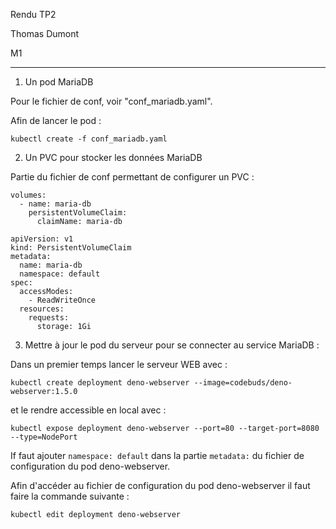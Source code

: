 Rendu TP2

Thomas Dumont

M1
___

1. Un pod MariaDB

Pour le fichier de conf, voir "conf_mariadb.yaml".

Afin de lancer le pod :

`kubectl create -f conf_mariadb.yaml`

2. Un PVC pour stocker les données MariaDB

Partie du fichier de conf permettant de configurer un PVC :
```
volumes:
  - name: maria-db
    persistentVolumeClaim:
      claimName: maria-db
```

```
apiVersion: v1
kind: PersistentVolumeClaim
metadata:
  name: maria-db
  namespace: default
spec:
  accessModes:
    - ReadWriteOnce
  resources:
    requests:
      storage: 1Gi
```

3. Mettre à jour le pod du serveur pour se connecter au service MariaDB :

Dans un premier temps lancer le serveur WEB avec :

`kubectl create deployment deno-webserver --image=codebuds/deno-webserver:1.5.0
`

et le rendre accessible en local avec :

`kubectl expose deployment deno-webserver --port=80 --target-port=8080 --type=NodePort`

If faut ajouter `namespace: default` dans la partie `metadata:` du fichier de configuration du pod deno-webserver.

Afin d'accéder au fichier de configuration du pod deno-webserver il faut faire la commande suivante :

`kubectl edit deployment deno-webserver`